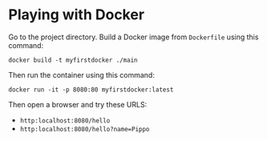 # Playing with Docker

Go to the project directory.
Build a Docker image from ```Dockerfile``` using this command:
```
docker build -t myfirstdocker ./main
```

Then run the container using this command:
```
docker run -it -p 8080:80 myfirstdocker:latest
```

Then open a browser and try these URLS:
- ```http:localhost:8080/hello```
- ```http:localhost:8080/hello?name=Pippo```